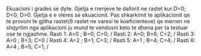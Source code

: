 Ekuacioni i grades se dyte. Gjetja e rrenjeve te dallorit ne rastet kur:D=0; D<0; D>0. Gjetja e e vleres se ekuacionit. Pas shkarkimit te aplikacionit qe te provoni te gjitha rastet(6 rastet ne varesi te koeficienteve) qe merren ne shqyrtim nga aplikacioni ju mund te vendosni keto te dhena per ta testuar ose te ngjashme. Rasti 1: A=0 ; B=0; C=0; / Rasti 2: A=0; B=6; C=2; / Rasti 3: A=0 ; B=3; C=0 / Rasti 4: A=2 ; B=1; C=3; / Rasti 5: A=1 ; B=4; C=4; / Rasti 6: A=4 ; B=5; C=1; /
